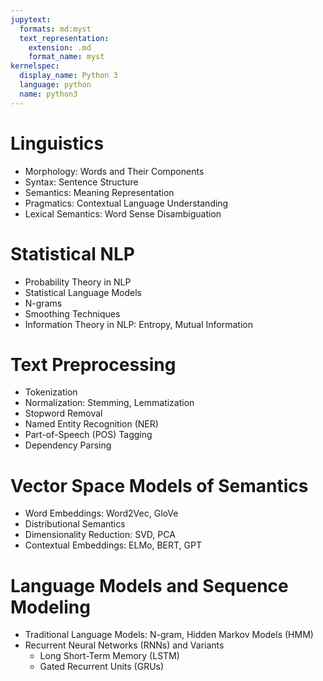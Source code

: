 ```yaml
---
jupytext:
  formats: md:myst
  text_representation:
    extension: .md
    format_name: myst
kernelspec:
  display_name: Python 3
  language: python
  name: python3
---
```

# Linguistics
   - Morphology: Words and Their Components
   - Syntax: Sentence Structure
   - Semantics: Meaning Representation
   - Pragmatics: Contextual Language Understanding
   - Lexical Semantics: Word Sense Disambiguation

# Statistical NLP
   - Probability Theory in NLP
   - Statistical Language Models
   - N-grams
   - Smoothing Techniques
   - Information Theory in NLP: Entropy, Mutual Information

# Text Preprocessing
   - Tokenization
   - Normalization: Stemming, Lemmatization
   - Stopword Removal
   - Named Entity Recognition (NER)
   - Part-of-Speech (POS) Tagging
   - Dependency Parsing

# Vector Space Models of Semantics
   - Word Embeddings: Word2Vec, GloVe
   - Distributional Semantics
   - Dimensionality Reduction: SVD, PCA
   - Contextual Embeddings: ELMo, BERT, GPT

# Language Models and Sequence Modeling
   - Traditional Language Models: N-gram, Hidden Markov Models (HMM)
   - Recurrent Neural Networks (RNNs) and Variants
     - Long Short-Term Memory (LSTM)
     - Gated Recurrent Units (GRUs)